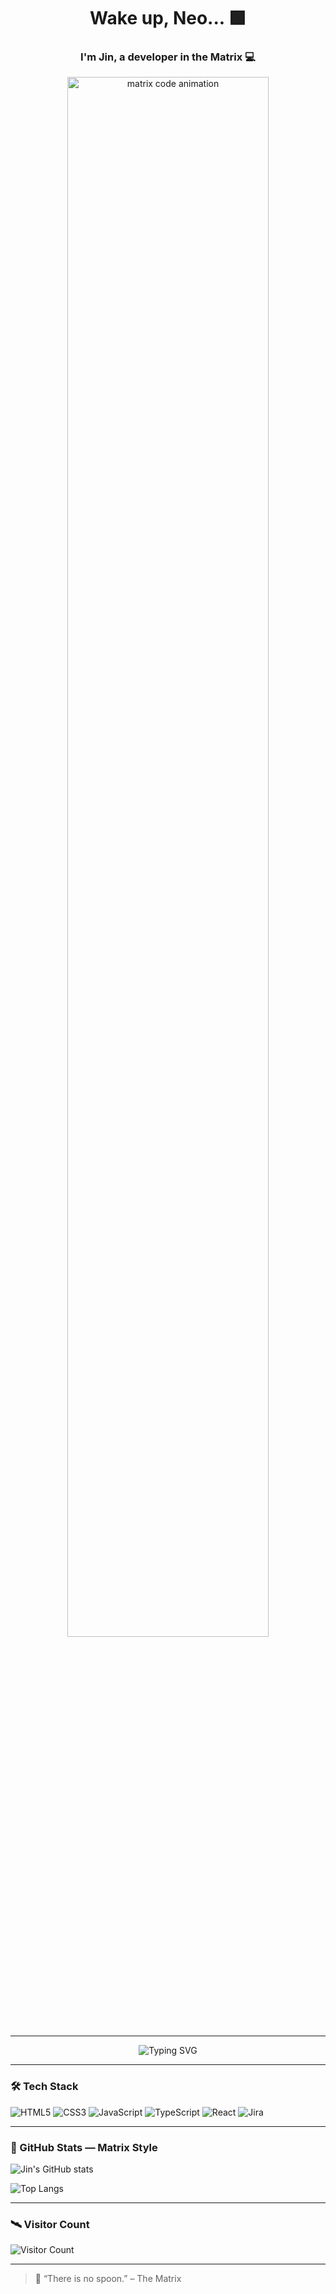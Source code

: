 <!-- 👋 인사 & 소개 -->
<h1 align="center">Wake up, Neo... 🟩</h1>
<h3 align="center">I'm Jin, a developer in the Matrix 💻</h3>

<!-- 🟢 매트릭스 배경 애니메이션 -->
<p align="center">
  <img src="https://media.giphy.com/media/Q8mY4SVTyT4hi/giphy.gif" width="80%" alt="matrix code animation">
</p>

---

<!-- ⌨️ 타이핑 애니메이션 -->
<p align="center">
  <img src="https://readme-typing-svg.demolab.com?font=Fira+Code&size=22&pause=1000&color=00FF41&center=true&vCenter=true&width=500&lines=Wake+up+Neo...;The+Matrix+has+you.;Follow+the+white+rabbit...;Knock+knock%2C+Jin." alt="Typing SVG" />
</p>

---

### 🛠️ Tech Stack

![HTML5](https://img.shields.io/badge/html5-%23E34F26.svg?style=for-the-badge&logo=html5&logoColor=white)
![CSS3](https://img.shields.io/badge/css3-%231572B6.svg?style=for-the-badge&logo=css3&logoColor=white)
![JavaScript](https://img.shields.io/badge/javascript-%23F7DF1E.svg?style=for-the-badge&logo=javascript&logoColor=black)
![TypeScript](https://img.shields.io/badge/typescript-%23007ACC.svg?style=for-the-badge&logo=typescript&logoColor=white)
![React](https://img.shields.io/badge/react-%2361DAFB.svg?style=for-the-badge&logo=react&logoColor=black)
![Jira](https://img.shields.io/badge/jira-%230A0FFF.svg?style=for-the-badge&logo=jira&logoColor=white)

---

### 🧪 GitHub Stats — Matrix Style

![Jin's GitHub stats](https://github-readme-stats.vercel.app/api?username=jin&show_icons=true&bg_color=000000&title_color=00FF41&text_color=00FF41&icon_color=00FF41&border_color=00FF41)

![Top Langs](https://github-readme-stats.vercel.app/api/top-langs/?username=jin&layout=compact&bg_color=000000&title_color=00FF41&text_color=00FF41&border_color=00FF41)

---

### 🛰️ Visitor Count

![Visitor Count](https://komarev.com/ghpvc/?username=jin&style=flat-square&color=00FF41)

---

> 💬 “There is no spoon.” – The Matrix

<!--
**CHOINEON/CHOINEON** is a ✨ _special_ ✨ repository because its `README.md` (this file) appears on your GitHub profile.

Here are some ideas to get you started:

- 🔭 I’m currently working on ...
- 🌱 I’m currently learning ...
- 👯 I’m looking to collaborate on ...
- 🤔 I’m looking for help with ...
- 💬 Ask me about ...
- 📫 How to reach me: ...
- 😄 Pronouns: ...
- ⚡ Fun fact: ...
-->
